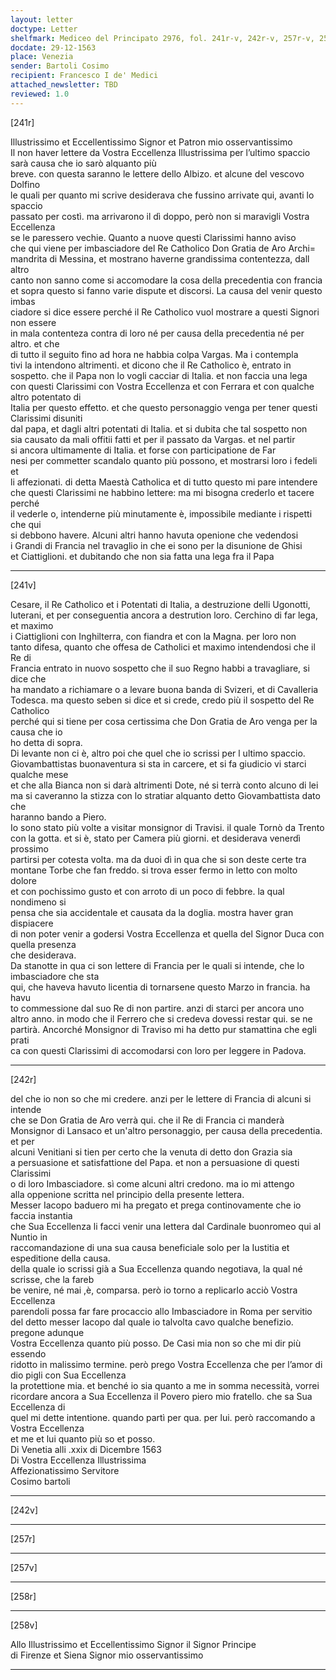 ```yaml
---
layout: letter
doctype: Letter
shelfmark: Mediceo del Principato 2976, fol. 241r-v, 242r-v, 257r-v, 258r-v
docdate: 29-12-1563
place: Venezia
sender: Bartoli Cosimo
recipient: Francesco I de' Medici
attached_newsletter: TBD
reviewed: 1.0
---
```


[241r]  
  
  
Illustrissimo et Eccellentissimo Signor et Patron mio osservantissimo  
Il non haver lettere da Vostra Eccellenza Illustrissima per l’ultimo spaccio sarà causa che io sarò alquanto più  
breve. con questa saranno le lettere dello Albizo. et alcune del vescovo Dolfino  
le quali per quanto mi scrive desiderava che fussino arrivate qui, avanti lo spaccio  
passato per costì. ma arrivarono il dì doppo, però non si maravigli Vostra Eccellenza  
se le paressero vechie. Quanto a nuove questi Clarissimi hanno aviso  
che qui viene per imbasciadore del Re Catholico Don Gratia de Aro Archi=  
mandrita di Messina, et mostrano haverne grandissima contentezza, dall altro  
canto non sanno come si accomodare la cosa della precedentia con francia  
et sopra questo si fanno varie dispute et discorsi. La causa del venir questo imbas  
ciadore si dice essere perché il Re Catholico vuol mostrare a questi Signori non essere  
in mala contenteza contra di loro né per causa della precedentia né per altro. et che  
di tutto il seguito fino ad hora ne habbia colpa Vargas. Ma i contempla  
tivi la intendono altrimenti. et dicono che il Re Catholico è, entrato in  
sospetto. che il Papa non lo vogli cacciar di Italia. et non faccia una lega  
con questi Clarissimi con Vostra Eccellenza et con Ferrara et con qualche altro potentato di  
Italia per questo effetto. et che questo personaggio venga per tener questi Clarissimi disuniti  
dal papa, et dagli altri potentati di Italia. et si dubita che tal sospetto non  
sia causato da mali offitii fatti et per il passato da Vargas. et nel partir  
si ancora ultimamente di Italia. et forse con participatione de Far  
nesi per commetter scandalo quanto più possono, et mostrarsi loro i fedeli et  
li affezionati. di detta Maestà Catholica et di tutto questo mi pare intendere  
che questi Clarissimi ne habbino lettere: ma mi bisogna crederlo et tacere perché  
il vederle o, intenderne più minutamente è, impossibile mediante i rispetti che qui  
si debbono havere. Alcuni altri hanno havuta openione che vedendosi  
i Grandi di Francia nel travaglio in che ei sono per la disunione de Ghisi  
et Ciattiglioni. et dubitando che non sia fatta una lega fra il Papa  
  
---  

[241v]  
  
  
Cesare, il Re Catholico et i Potentati di Italia, a destruzione delli Ugonotti,  
luterani, et per conseguentia ancora a destrution loro. Cerchino di far lega, et maximo  
i Ciattiglioni con Inghilterra, con fiandra et con la Magna. per loro non  
tanto difesa, quanto che offesa de Catholici et maximo intendendosi che il Re di  
Francia entrato in nuovo sospetto che il suo Regno habbi a travagliare, si dice che  
ha mandato a richiamare o a levare buona banda di Svizeri, et di Cavalleria  
Todesca. ma questo seben si dice et si crede, credo più il sospetto del Re Catholico  
perché qui si tiene per cosa certissima che Don Gratia de Aro venga per la causa che io  
ho detta di sopra.  
Di levante non ci è, altro poi che quel che io scrissi per l ultimo spaccio.  
Giovambattistas buonaventura si sta in carcere, et si fa giudicio vi starci qualche mese  
et che alla Bianca non si darà altrimenti Dote, né si terrà conto alcuno di lei  
ma si caveranno la stizza con lo stratiar alquanto detto Giovambattista dato che  
haranno bando a Piero.  
Io sono stato più volte a visitar monsignor di Travisi. il quale Tornò da Trento  
con la gotta. et si è, stato per Camera più giorni. et desiderava venerdì prossimo  
partirsi per cotesta volta. ma da duoi dì in qua che si son deste certe tra  
montane Torbe che fan freddo. si trova esser fermo in letto con molto dolore  
et con pochissimo gusto et con arroto di un poco di febbre. la qual nondimeno si  
pensa che sia accidentale et causata da la doglia. mostra haver gran dispiacere  
di non poter venir a godersi Vostra Eccellenza et quella del Signor Duca con quella presenza  
che desiderava.  
Da stanotte in qua ci son lettere di Francia per le quali si intende, che lo imbasciadore che sta  
qui, che haveva havuto licentia di tornarsene questo Marzo in francia. ha havu  
to commessione dal suo Re di non partire. anzi di starci per ancora uno  
altro anno. in modo che il Ferrero che si credeva dovessi restar qui. se ne  
partirà. Ancorché Monsignor di Traviso mi ha detto pur stamattina che egli prati  
ca con questi Clarissimi di accomodarsi con loro per leggere in Padova.  
  
---  

[242r]  
  
  
del che io non so che mi credere. anzi per le lettere di Francia di alcuni si intende  
che se Don Gratia de Aro verrà qui. che il Re di Francia ci manderà  
Monsignor di Lansaco et un'altro personaggio, per causa della precedentia. et per  
alcuni Venitiani si tien per certo che la venuta di detto don Grazia sia  
a persuasione et satisfattione del Papa. et non a persuasione di questi Clarissimi  
o di loro Imbasciadore. sì come alcuni altri credono. ma io mi attengo  
alla oppenione scritta nel principio della presente lettera.  
Messer Iacopo baduero mi ha pregato et prega continovamente che io faccia instantia  
che Sua Eccellenza li facci venir una lettera dal Cardinale buonromeo qui al Nuntio in  
raccomandazione di una sua causa beneficiale solo per la Iustitia et espeditione della causa.  
della quale io scrissi già a Sua Eccellenza quando negotiava, la qual né scrisse, che la fareb  
be venire, né mai ,è, comparsa. però io torno a replicarlo acciò Vostra Eccellenza  
parendoli possa far fare procaccio allo Imbasciadore in Roma per servitio  
del detto messer Iacopo dal quale io talvolta cavo qualche benefizio. pregone adunque  
Vostra Eccellenza quanto più posso. De Casi mia non so che mi dir più essendo  
ridotto in malissimo termine. però prego Vostra Eccellenza che per l’amor di dio pigli con Sua Eccellenza  
la protettione mia. et benché io sia quanto a me in somma necessità, vorrei  
ricordare ancora a Sua Eccellenza il Povero piero mio fratello. che sa Sua Eccellenza di  
quel mi dette intentione. quando partì per qua. per lui. però raccomando a Vostra Eccellenza  
et me et lui quanto più so et posso.  
Di Venetia alli .xxix di Dicembre 1563  
Di Vostra Eccellenza Illustrissima  
Affezionatissimo Servitore  
Cosimo bartoli  
  
---  

[242v]  
  
  
  
---  

[257r]  
  
  
  
---  

[257v]  
  
  
  
---  

[258r]  
  
  
  
---  

[258v]  
  
  
Allo Illustrissimo et Eccellentissimo Signor il Signor Principe  
di Firenze et Siena Signor mio osservantissimo  
  
---  

